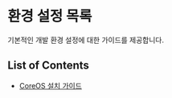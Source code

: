 # 환경 설정 목록

기본적인 개발 환경 설정에 대한 가이드를 제공합니다.

## List of Contents
- [CoreOS 설치 가이드](./coreos-installation-guide.md)